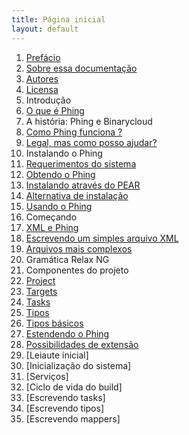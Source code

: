 ```yaml
---
title: Página inicial
layout: default
---
```


1. [Prefácio](capitulo1/prefacio.html)
  1. [Sobre essa documentação](capitulo1/sobre-essa-documentacao.html)
  2. [Autores](capitulo1/autores.html)
  3. [Licensa](capitulo1/licensa.html)
2. Introdução
  1. [O que é Phing](capitulo2/o-que-e-phing.html)
  2. A história: Phing e Binarycloud
  3. [Como Phing funciona ?](capitulo2/como-phing-funciona.html)
  4. [Legal, mas como posso ajudar?](capitulo2/como-ajudar.html)
3. Instalando o Phing
  1. [Requerimentos do sistema](capitulo3/requerimentos-do-sistema.html)
  2. [Obtendo o Phing](capitulo3/obtendo-o-phing.html)
  3. [Instalando através do PEAR](capitulo3/instalando-atraves-do-pear.html)
  4. [Alternativa de instalação](capitulo3/alternativa-de-instalacao.html)
  5. [Usando o Phing](capitulo3/usando-o-phing.html)
4. Começando
  1. [XML e Phing](capitulo4/xml-e-phing.html)
  2. [Escrevendo um simples arquivo XML](capitulo4/escrevendo-um-simples-arquivo.html)
  3. [Arquivos mais complexos](capitulo4/arquivos-mais-complexos.html)
  4. Gramática Relax NG
5. Componentes do projeto
  1. [Project](capitulo5/project.html)
  2. [Targets](capitulo5/targets.html)
  3. [Tasks](capitulo5/tasks.html)
  4. [Tipos](capitulo5/tipos.html)
  5. [Tipos básicos](capitulo5/tipos-basicos.html)
6. [Estendendo o Phing](capitulo6/estendendo-o-phing.html)
  1. [Possibilidades de extensão](capitulo6/possibilidades-de-extensao.html)
  2. [Leiaute inicial]
  3. [Inicialização do sistema]
  4. [Serviços]
  5. [Ciclo de vida do build]
  6. [Escrevendo tasks]
  7. [Escrevendo tipos]
  8. [Escrevendo mappers]

